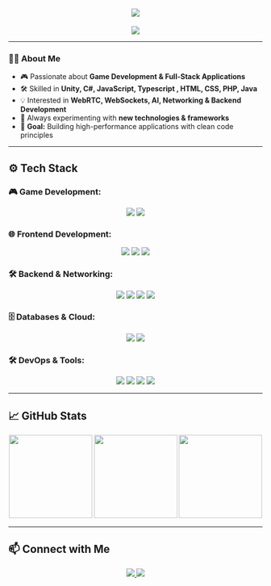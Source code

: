 <h1 align="center">
  <img src="https://readme-typing-svg.demolab.com?font=Fira+Code&pause=1000&color=F7D33D&center=true&vCenter=true&width=435&lines=Hello%2C+World!;I'm+hasban" />
</h1>

<p align="center">
  <img src="https://user-images.githubusercontent.com/74038190/225813708-98b745f2-7d22-48cf-9150-083f1b00d6c9.gif" />
</p>

---

### 👨‍💻 About Me
- 🎮 Passionate about **Game Development & Full-Stack Applications**  
- 🛠️ Skilled in **Unity, C#, JavaScript, Typescript , HTML, CSS, PHP, Java**  
- 💡 Interested in **WebRTC, WebSockets, AI, Networking & Backend Development**  
- 🚀 Always experimenting with **new technologies & frameworks**  
- 🎯 **Goal:** Building high-performance applications with clean code principles  

---

## ⚙️ Tech Stack  

### 🎮 Game Development:
<p align="center">
  <img src="https://img.shields.io/badge/Game%20Engine-Unity-000000?logo=unity&logoColor=white" />
  <img src="https://img.shields.io/badge/Language-C%23-239120?logo=csharp&logoColor=white" />
</p>

### 🌐 Frontend Development:
<p align="center">
  <img src="https://img.shields.io/badge/JavaScript-ES6+-yellow?logo=javascript&logoColor=black" />
  <img src="https://img.shields.io/badge/TypeScript-3178C6?logo=typescript&logoColor=white" />
  <img src="https://img.shields.io/badge/Tailwind%20CSS-06B6D4?logo=tailwindcss&logoColor=white" />
</p>

### 🛠 Backend & Networking:
<p align="center">
  <img src="https://img.shields.io/badge/Backend-Node.js-43853D?logo=node.js&logoColor=white" />
  <img src="https://img.shields.io/badge/WebRTC-008000?logo=webrtc&logoColor=white" />
  <img src="https://img.shields.io/badge/WebSockets-Socket.io-010101?logo=socket.io&logoColor=white" />
  <img src="https://img.shields.io/badge/REST%20API-005571?logo=postman&logoColor=white" />
</p>

### 🗄 Databases & Cloud:
<p align="center">
  <img src="https://img.shields.io/badge/Database-SQL-4479A1?logo=mysql&logoColor=white" />
  <img src="https://img.shields.io/badge/NoSQL-Firebase-FFCA28?logo=firebase&logoColor=black" />
</p>

### 🛠 DevOps & Tools:
<p align="center">
  <img src="https://img.shields.io/badge/Version%20Control-Git-F05032?logo=git&logoColor=white" />
  <img src="https://img.shields.io/badge/GitHub%20Actions-2088FF?logo=githubactions&logoColor=white" />
  <img src="https://img.shields.io/badge/IDE-Visual%20Studio-5C2D91?logo=visualstudio&logoColor=white" />
  <img src="https://img.shields.io/badge/Editor-VS%20Code-007ACC?logo=visualstudiocode&logoColor=white" />
</p>

---

## 📈 GitHub Stats  
<p align="center">
  <img src="https://github-readme-stats.vercel.app/api?username=hasban0&show_icons=true&theme=radical" height="165">
  <img src="https://github-readme-streak-stats.herokuapp.com/?user=hasban0&theme=whatsapp-dark2" height="165">
  <img src="https://github-readme-stats.vercel.app/api/top-langs/?username=hasban0&layout=compact&theme=radical" height="165">
</p>

---

## 📫 Connect with Me  
<p align="center">
  <a href="https://github.com/hasban0">
    <img src="https://img.shields.io/badge/GitHub-hasban0-181717?logo=github&logoColor=white" />
  </a>
  <a href="mailto:hasankarakaya0341+github@gmail.com">
    <img src="https://img.shields.io/badge/Email-Contact%20Me-red?logo=gmail&logoColor=white" />
  </a>
</p>

